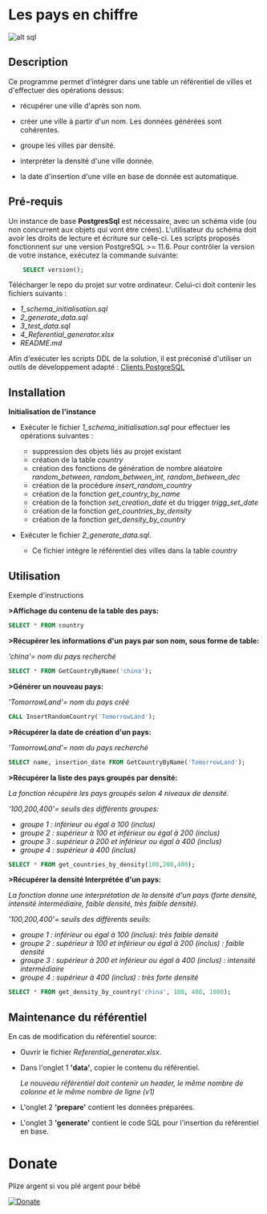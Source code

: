 # Les pays en chiffre
![alt sql](https://14pw3h3g28eu25pqsg4fbjt3-wpengine.netdna-ssl.com/wp-content/uploads/2019/09/postgresql-logo.png)

## Description
Ce programme permet d'intégrer dans une table un référentiel de villes et d'effectuer des opérations dessus:

* récupérer une ville d'après son nom.

* créer une ville à partir d'un nom. Les données générées sont cohérentes.

* groupe les villes par densité.

* interpréter la densité d'une ville donnée.

* la date d'insertion d'une ville en base de donnée est automatique.


## Pré-requis
Un instance de base **PostgresSql** est nécessaire, avec un schéma vide (ou non concurrent aux objets qui vont être crées). L'utilisateur du schéma doit avoir les droits de lecture et écriture sur celle-ci.
Les scripts proposés fonctionnent sur une version PostgreSQL >= 11.6. Pour contrôler la version de votre instance, exécutez la commande suivante:

``` sql
	SELECT version();
```

Télécharger le repo du projet sur votre ordinateur. Celui-ci doit contenir les fichiers suivants : 

* _1_schema_initialisation.sql_
* _2_generate_data.sql_
* _3_test_data.sql_
* _4_Referential_generator.xlsx_
* _README.md_

Afin d'exécuter les scripts DDL de la solution, il est préconisé d'utiliser un outils de développement adapté : 
[Clients PostgreSQL](https://wiki.postgresql.org/wiki/PostgreSQL_Clients)


## Installation

**Initialisation de l'instance**

* Exécuter le fichier _1_schema_initialisation.sql_ pour effectuer les opérations suivantes :
    * suppression des objets liés au projet existant
    * création de la table _country_
    * création des fonctions de génération de nombre aléatoire _random_between, random_between_int, random_between_dec_
    * création de la procédure _insert_random_country_
    * création de la fonction _get_country_by_name_
    * création de la fonction _set_creation_date_ et du trigger _trigg_set_date_
    * création de la fonction _get_countries_by_density_
	* création de la fonction _get_density_by_country_

* Exécuter le fichier _2_generate_data.sql_.
    * Ce fichier intègre le référentiel des villes dans la table _country_


## Utilisation
Exemple d'instructions

**>Affichage du contenu de la table des pays:**
```sql
SELECT * FROM country
```

**>Récupérer les informations d'un pays par son nom, sous forme de table:**

_'china'= nom du pays recherché_

```sql
SELECT * FROM GetCountryByName('china');
```

**>Générer un nouveau pays:**

_'TomorrowLand'= nom du pays créé_
```sql
CALL InsertRandomCountry('TomorrowLand');
```

**>Récupérer la date de création d'un pays:**

_'TomorrowLand'= nom du pays recherché_
```sql
SELECT name, insertion_date FROM GetCountryByName('TomorrowLand');
```

**>Récupérer la liste des pays groupés par densité:**

_La fonction récupère les pays groupés selon 4 niveaux de densité._

_'100,200,400'= seuils des différents groupes:_

* _groupe 1 : inférieur ou égal à 100 (inclus)_
* _groupe 2 : supérieur à 100 et inférieur ou égal à 200 (inclus)_
* _groupe 3 : supérieur à 200 et inférieur ou égal à 400 (inclus)_
* _groupe 4 : supérieur à 400 (inclus)_

```sql
SELECT * FROM get_countries_by_density(100,200,400);
```

**>Récupérer la densité Interprétée d'un pays:**

_La fonction donne une interprétation de la densité d'un pays (forte densité, intensité intermédiaire, faible densité, très faible densité)._

_'100,200,400'= seuils des différents seuils:_

* _groupe 1 : inférieur ou égal à 100 (inclus): très faible densité_
* _groupe 2 : supérieur à 100 et inférieur ou égal à 200 (inclus) : faible densité_
* _groupe 3 : supérieur à 200 et inférieur ou égal à 400 (inclus) : intensité intermédiaire_
* _groupe 4 : supérieur à 400 (inclus) : très forte densité_

```sql
SELECT * FROM get_density_by_country('china', 100, 400, 1000);
```


## Maintenance du référentiel
En cas de modification du référentiel source:
* Ouvrir le fichier _Referential_generator.xlsx_.
* Dans l'onglet 1 **'data'**, copier le contenu du référentiel.

   _Le nouveau référentiel doit contenir un header, le même nombre de colonne et le même nombre de ligne (v1)_
* L'onglet 2 **'prepare'** contient les données préparées.
* L'onglet 3 **'generate'** contient le code SQL pour l'insertion du référentiel en base.


# Donate
Plize argent si vou plé argent pour bébé

[![Donate](https://img.shields.io/badge/Donate-PayPal-green.svg)](https://img.pngio.com/joke-png-9-png-image-joke-png-1024_934.png)

